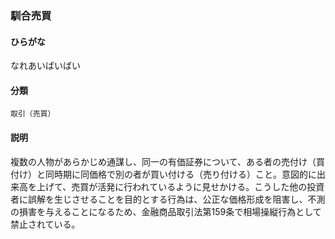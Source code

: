 <div style="display:none;">

## [あ行](securities-terms?id=あ行)
## [か行](securities-terms?id=か行)
## [さ行](securities-terms?id=さ行)
## [た行](securities-terms?id=た行)
## [な行](securities-terms?id=な行)

</div>

### 馴合売買

#### ひらがな

なれあいばいばい

#### 分類

`取引（売買）`

#### 説明

複数の人物があらかじめ通謀し、同一の有価証券について、ある者の売付け（買付け）と同時期に同価格で別の者が買い付ける（売り付ける）こと。意図的に出来高を上げて、売買が活発に行われているように見せかける。こうした他の投資者に誤解を生じさせることを目的とする行為は、公正な価格形成を阻害し、不測の損害を与えることになるため、金融商品取引法第159条で相場操縦行為として禁止されている。

<div style="display:none;">

## [は行](securities-terms?id=は行)
## [ま行](securities-terms?id=ま行)
## [や行](securities-terms?id=や行)
## [ら行](securities-terms?id=ら行)
## [わ行](securities-terms?id=わ行)
## [英数字・記号](securities-terms?id=英数字・記号)

</div>


